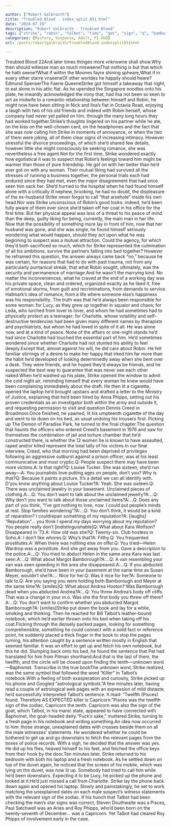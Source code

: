```yaml
---

author: ["Robert Galbraith"]
title: "Troubled Blood - index_split_031.html"
date: "2024-07-19"
description: "Robert Galbraith - Troubled Blood"
tags: ["strike", "robin", "talbot", "time", "got", "sign", "q", "bamborough", "page", "first", "suspect", "woman", "since", "found", "something", "could", "bed", "charlotte", "whether", "people", "unclaimed", "notebook", "later", "nothing", "alone"]
categories: [Mystery, Suspense, Adult, PI DUO]
url: /posts/robertgalbraith/TroubledBlood-indexsplit031html

---
```



Troubled Blood
22And later times thinges more vnknowne shall show.Why then should witlesse man so much misweeneThat nothing is but that which he hath seene?What if within the Moones fayre shining spheare,What if in euery other starre vnseeneOf other worldes he happily should heare?Edmund SpenserThe Faerie QueeneStrike got himself a takeaway that night, to eat alone in his attic flat. As he upended the Singapore noodles onto his plate, he inwardly acknowledged the irony that, had Ilsa not been so keen to act as midwife to a romantic relationship between himself and Robin, he might now have been sitting in Nick and Ilsa’s flat in Octavia Road, enjoying a laugh with two of his old friends and indeed with Robin herself, whose company had never yet palled on him, through the many long hours they had worked together.Strike’s thoughts lingered on his partner while he ate, on the kiss on the well-chosen card, on the headphones and the fact that she was now calling him Strike in moments of annoyance, or when the two of them were joking, all of them clear signs of increasing intimacy. However stressful the divorce proceedings, of which she’d shared few details, however little she might consciously be seeking romance, she was nevertheless a free agent.Not for the first time, Strike wondered exactly how egotistical it was to suspect that Robin’s feelings toward him might be warmer than those of pure friendship. He got on with her better than he’d ever got on with any woman. Their mutual liking had survived all the stresses of running a business together, the personal trials each had endured since they had met, even the major disagreement that had once seen him sack her. She’d hurried to the hospital when he had found himself alone with a critically ill nephew, brooking, he had no doubt, the displeasure of the ex-husband Strike never forgot to call “that arsehole” inside his own head.Nor was Strike unconscious of Robin’s good looks: indeed, he’d been fully aware of them ever since she’d taken off her coat in his office for the first time. But her physical appeal was less of a threat to his peace of mind than the deep, guilty liking for being, currently, the main man in her life. Now that the possibility of something more lay in front of him, now that her husband was gone, and she was single, he found himself seriously wondering what would happen, should they act upon what he was beginning to suspect was a mutual attraction. Could the agency, for which they’d both sacrificed so much, which for Strike represented the culmination of all his ambitions, survive the partners falling into bed together? However he reframed this question, the answer always came back “no,” because he was certain, for reasons that had to do with past trauma, not from any particularly puritanical streak, that what Robin sought, ultimately, was the security and permanence of marriage.And he wasn’t the marrying kind. No matter the inconveniences, what he craved at the end of a working day was his private space, clean and ordered, organized exactly as he liked it, free of emotional storms, from guilt and recriminations, from demands to service Hallmark’s idea of romance, from a life where someone else’s happiness was his responsibility. The truth was that he’d always been responsible for some woman: for Lucy, as they grew up together in squalor and chaos; for Leda, who lurched from lover to lover, and whom he had sometimes had to physically protect as a teenager; for Charlotte, whose volatility and self-destructive tendencies had been given many different names by therapists and psychiatrists, but whom he had loved in spite of it all. He was alone now, and at a kind of peace. None of the affairs or one-night stands he’d had since Charlotte had touched the essential part of him. He’d sometimes wondered since whether Charlotte had not stunted his ability to feel deeply.Except that, almost against his will, he did care about Robin. He felt familiar stirrings of a desire to make her happy that irked him far more than the habit he’d developed of looking determinedly away when she bent over a desk. They were friends, and he hoped they’d always be friends, and he suspected the best way to guarantee that was never see each other naked.When he’d washed up his plate, Strike opened the window to admit the cold night air, reminding himself that every woman he knew would have been complaining immediately about the draft. He then lit a cigarette, opened the laptop he’d brought upstairs and drafted a letter to the Ministry of Justice, explaining that he’d been hired by Anna Phipps, setting out his proven credentials as an investigator both within the army and outside it, and requesting permission to visit and question Dennis Creed in Broadmoor.Once finished, he yawned, lit his umpteenth cigarette of the day and went to lie down on his bed, as usual undoing his trousers first. Picking up The Demon of Paradise Park, he turned to the final chapter.The question that haunts the officers who entered Creed’s basement in 1976 and saw for themselves the combination of jail and torture chamber that he’d constructed there, is whether the 12 women he is known to have assaulted, raped and/or killed represent the total tally of his victims.In our final interview, Creed, who that morning had been deprived of privileges following an aggressive outburst against a prison officer, was at his least communicative and most cryptic.Q: People suspect there may have been more victims.A: Is that right?Q: Louise Tucker. She was sixteen, she’d run away—A: You journalists love putting ages on people, don’t you? Why is that?Q: Because it paints a picture. It’s a detail we can all identify with. D’you know anything about Louise Tucker?A: Yeah. She was sixteen.Q: There was unclaimed jewelry in your basement. Unclaimed pieces of clothing.A:…Q: You don’t want to talk about the unclaimed jewelry?A:…Q: Why don’t you want to talk about those unclaimed items?A:…Q: Does any part of you think, “I’ve got nothing to lose, now. I could put people’s minds at rest. Stop families wondering”?A:…Q: You don’t think, it would be a kind of reparation? I couldrepair something of my reputation?A: [laughs] “Reputation”… you think I spend my days worrying about my reputation? You people really don’t [indistinguishable]Q: What about Kara Wolfson? Disappeared in ’73.A: How old was she?Q: Twenty-six. Club hostess in Soho.A: I don’t like whores.Q: Why’s that?A: Filthy.Q: You frequented prostitutes.A: When there was nothing else on offer.Q: You tried—Helen Wardrop was a prostitute. And she got away from you. Gave a description to the police.A:…Q: You tried to abduct Helen in the same area Kara was last seen.A:…Q: What about Margot Bamborough?A:…Q: A van resembling your van was seen speeding in the area she disappeared.A:…Q: If you abducted Bamborough, she’d have been in your basement at the same time as Susan Meyer, wouldn’t she?A:… Nice for her.Q: Was it nice for her?A: Someone to talk to.Q: Are you saying you were holding both Bamborough and Meyer at the same time?A: [smiles]Q: What about Andrea Hooton? Was Bamborough dead when you abducted Andrea?A:…Q: You threw Andrea’s body off cliffs. That was a change in your m.o. Was she the first body you threw off there?A:…Q: You don’t want to confirm whether you abducted Margot Bamborough?A: [smiles]Strike put down the book and lay for a while, smoking and thinking. Then he reached for Bill Talbot’s leather-bound notebook, which he’d earlier thrown onto his bed when taking off his coat.Flicking through the densely packed pages, looking for something comprehensible, something he could connect with a solid fact or reference point, he suddenly placed a thick finger in the book to stop the pages turning, his attention caught by a sentence written mostly in English that seemed familiar.
It was an effort to get up and fetch his own notebook, but this he did. Slumping back onto his bed, he found the sentence that Pat had translated for him from Pitman shorthand:And that is the last of them, the twelfth, and the circle will be closed upon finding the tenth—unknown word—Baphomet. Transcribe in the true bookThe unknown word, Strike realized, was the same symbol that followed the word “Killer” in Talbot’s notebook.With a feeling of both exasperation and curiosity, Strike picked up his phone and Googled “astrological symbols.”A few minutes later, having read a couple of astrological web pages with an expression of mild distaste, he’d successfully interpreted Talbot’s sentence. It read: “Twelfth (Pisces) found. Therefore AS EXPECTED killer is Capricorn.”Pisces was the twelfth sign of the zodiac, Capricorn the tenth. Capricorn was also the sign of the goat, which Talbot, in his manic state, appeared to have connected with Baphomet, the goat-headed deity.“Fuck’s sake,” muttered Strike, turning to a fresh page in his notebook and writing something.An idea now occurred to him: those strange, unexplained dates with crosses beside them on all the male witnesses’ statements. He wondered whether he could be bothered to get up and go downstairs to fetch the relevant pages from the boxes of police records. With a sigh, he decided that the answer was yes. He did up his flies, heaved himself to his feet, and fetched the office keys from their hook by the door.Ten minutes later, Strike returned to his bedroom with both his laptop and a fresh notebook. As he settled down on top of the duvet again, he noticed that the screen of his mobile, which was lying on the duvet, was now lit up. Somebody had tried to call him while he’d been downstairs. Expecting it to be Lucy, he picked up the phone and looked at it.He’d just missed a call from Charlotte. Strike lay the phone back down again and opened his laptop. Slowly and painstakingly, he set to work matching the unexplained dates on each male suspect’s witness statements with the relevant sign of the zodiac. If his hunch that Talbot had been checking the men’s star signs was correct, Steven Douthwaite was a Pisces, Paul Satchwell was an Aries and Roy Phipps, who’d been born on the twenty-seventh of December… was a Capricorn. Yet Talbot had cleared Roy Phipps of involvement early in the case.
